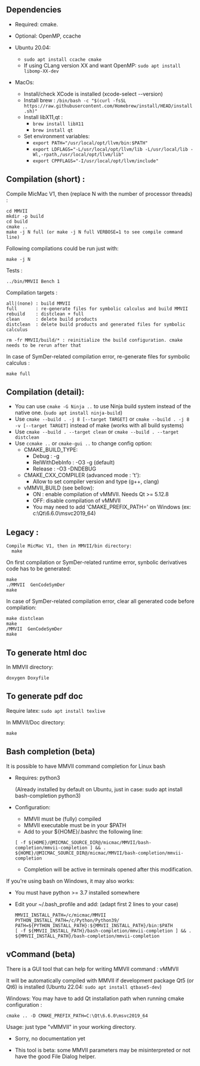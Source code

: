 Dependencies
------------
  - Required: cmake.
  - Optional: OpenMP, ccache

  - Ubuntu 20.04:
    - `sudo apt install ccache cmake`
    - If using CLang version XX and want OpenMP: `sudo apt install libomp-XX-dev`

  - MacOs:
    - Install/check XCode is installed (xcode-select --version)
    - Install brew : `/bin/bash -c "$(curl -fsSL https://raw.githubusercontent.com/Homebrew/install/HEAD/install.sh)"`
    - Install libX11,qt :
       - `brew install libX11`
       - `brew install qt`
     - Set environment variables:
       -  `export PATH="/usr/local/opt/llvm/bin:$PATH"`
       -  `export LDFLAGS="-L/usr/local/opt/llvm/lib -L/usr/local/lib -Wl,-rpath,/usr/local/opt/llvm/lib"`
       -  `export CPPFLAGS="-I/usr/local/opt/llvm/include"`

Compilation (short) :
--------------------

 Compile MicMac V1, then (replace N with the number of processor threads) :

    cd MMVII
    mkdir -p build
    cd build
    cmake ..
    make -j N full (or make -j N full VERBOSE=1 to see compile command line)

  Following compilations could be run just with:

    make -j N


 Tests :

    ../bin/MMVII Bench 1


 Compilation targets :

    all|(none) : build MMVII
    full       : re-generate files for symbolic calculus and build MMVII
    rebuild    : distclean + full
    clean      : delete build products
    distclean  : delete build products and generated files for symbolic calculus

    rm -fr MMVII/build/* : reinitialize the build configuration. cmake needs to be rerun after that

 In case of SymDer-related compilation error, re-generate files for symbolic calculus :

    make full

Compilation (detail):
--------------------
 - You can use `cmake -G Ninja ..` to use Ninja build system instead of the native one. (`sudo apt install ninja-build`)
 - Use `cmake --build . -j 8 [--target TARGET]` or `cmake --build . -j 8 -v [--target TARGET]` instead of make (works with all build systems)
 - Use `cmake --build . --target clean` or `cmake --build . --target distclean`
 - Use `ccmake ..` or `cmake-gui ..` to change config option:
   - CMAKE_BUILD_TYPE:
     - Debug : -g
     - RelWithDebInfo : -O3 -g  (default)
     - Release : -O3 -DNDEBUG
   - CMAKE_CXX_COMPILER (advanced mode : 't'):
     - Allow to set compiler version and type (g++, clang)
   - vMMVII_BUILD (see bellow):
     - ON : enable compilation of vMMVII. Needs Qt >= 5.12.8
     - OFF: disable compilation of vMMVII
     - You may need to add 'CMAKE_PREFIX_PATH=<Qt dir>' on Windows (ex: c:\Qt\6.6.0\msvc2019_64)

Legacy :
--------
    Compile MicMac V1, then in MMVII/bin directory:
      make

   On first compilation or SymDer-related runtime error, synbolic derivatives code has to be generated:
 
    make
    ./MMVII  GenCodeSymDer
    make
 
   In case of SymDer-related compilation error, clear all generated code before compilation:
 
    make distclean
    make
    /MMVII  GenCodeSymDer
    make


To generate html doc
--------------------
In MMVII directory:

    doxygen Doxyfile 


To generate pdf doc
-------------------

Require latex: `sudo apt install texlive`

In MMVII/Doc directory:

    make


Bash completion (beta)
----------------------

It is possible to have MMVII command completion for Linux bash

- Requires: python3

   (Already installed by default on Ubuntu, just in case:  sudo apt install bash-completion python3)

- Configuration:
  - MMVII must be (fully) compiled
  - MMVII executable must be in your $PATH
  - Add to your ${HOME}/.bashrc the following line:

   `[ -f ${HOME}/@MICMAC_SOURCE_DIR@/micmac/MMVII/bash-completion/mmvii-completion ] && . ${HOME}/@MICMAC_SOURCE_DIR@/micmac/MMVII/bash-completion/mmvii-completion`
  - Completion will be active in terminals opened after this modification.

If you're using bash on Windows, it may also works:

- You must have python >= 3.7 installed somewhere

- Edit your ~/.bash_profile and add: (adapt first 2 lines to your case)
    ```
    MMVII_INSTALL_PATH=/c/micmac/MMVII
    PYTHON_INSTALL_PATH=/c/Python/Python39/
    PATH=${PYTHON_INSTALL_PATH}:${MMVII_INSTALL_PATH}/bin:$PATH
    [ -f ${MMVII_INSTALL_PATH}/bash-completion/mmvii-completion ] && . ${MMVII_INSTALL_PATH}/bash-completion/mmvii-completion
    ```

vCommand (beta)
---------------
There is a GUI tool that can help for writing MMVII command : vMMVII

It will be automatically compiled with MMVII if development package Qt5 (or Qt6) is installed (Ubuntu 22.04: `sudo apt install qtbase5-dev`)

Windows: You may have to add Qt installation path when running cmake configuration :

`cmake .. -D CMAKE_PREFIX_PATH=C:\Qt\6.6.0\msvc2019_64`

Usage: just type "vMMVII" in your working directory.

- Sorry, no documentation yet

- This tool is beta: some MMVII parameters may be misinterpreted or not have the good File Dialog helper.
